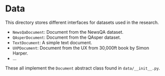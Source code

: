 # Data

This directory stores different interfaces for datasets used in the research.

- `NewsQaDocument`: Document from the NewsQA dataset.
- `QAsperDocument`: Document from the QAsper dataset.
- `TextDocument`: A simple text document.
- `UXPDocument`: Document from the UX from 30,000ft book by Simon Harper.
- ...

These all implement the `Document` abstract class found in `data/__init__.py`.
